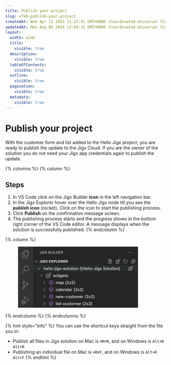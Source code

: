 ```yaml
---
title: Publish your project
slug: vfkR-publish-your-project
createdAt: Wed Apr 12 2023 11:27:41 GMT+0000 (Coordinated Universal Time)
updatedAt: Mon Aug 05 2024 13:05:15 GMT+0000 (Coordinated Universal Time)
layout:
  width: wide
  title:
    visible: true
  description:
    visible: true
  tableOfContents:
    visible: true
  outline:
    visible: true
  pagination:
    visible: true
  metadata:
    visible: true
---
```


# Publish your project

With the customer form and list added to the Hello Jigx project, you are ready to publish the update to the Jigx Cloud. If you are the owner of the solution you do not need your Jigx app credentials again to publish the update.

{% columns %}
{% column %}
## Steps

1. In VS Code click on the Jigx Builder **icon** in the left navigation bar.
2. In the Jigx Explorer hover over the Hello Jigx node till you see the **publish icon** (rocket). Click on the icon to start the publishing process.
3. Click **Publish** on the confirmation message screen.
4. The publishing process starts and the progress shows in the bottom right corner of the VS Code editor. A message displays when the solution is successfully published.&#x20;
{% endcolumn %}

{% column %}
<figure><img src="../../../.gitbook/assets/CustomerPublish.png" alt=""><figcaption></figcaption></figure>
{% endcolumn %}
{% endcolumns %}

{% hint style="info" %}
You can use the shortcut keys straight from the file you in:

* Publish all files in Jigx solution on Mac is `⌘R⌘R`, and on Windows is `Alt+R Alt+R`
* Publishing an individual file on Mac is `⌘R⌘F`, and on Windows is `Alt+R Alt+F`&#x20;
{% endhint %}
